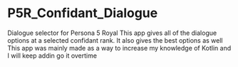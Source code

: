 # P5R_Confidant_Dialogue
Dialogue selector for Persona 5 Royal
This app gives all of the dialogue options at a selected confidant rank. It also gives the best options as well
This app was mainly made as a way to increase my knowledge of Kotlin and I will keep addin go it overtime
